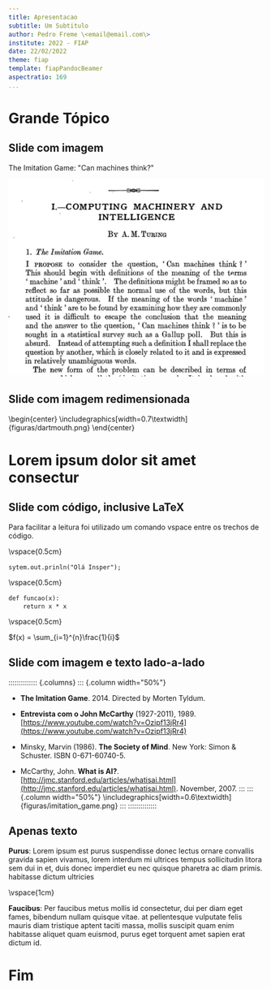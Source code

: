 ```yaml
---
title: Apresentacao
subtitle: Um Subtitulo
author: Pedro Freme \<email@email.com\>
institute: 2022 - FIAP
date: 22/02/2022
theme: fiap
template: fiapPandocBeamer
aspectratio: 169
...
```


# Grande Tópico

## Slide com imagem 

The Imitation Game: "Can machines think?"

![Turing's paper](figuras/turing.jpg)

## Slide com imagem redimensionada 

\begin{center}
\includegraphics[width=0.7\textwidth]{figuras/dartmouth.png}
\end{center}

# Lorem ipsum dolor sit amet consectur

## Slide com código, inclusive LaTeX

Para facilitar a leitura foi utilizado um comando vspace entre os trechos de código.

\vspace{0.5cm}

```{.java}
sytem.out.prinln("Olá Insper");
```

\vspace{0.5cm}

```{.python}
def funcao(x):
    return x * x
```

\vspace{0.5cm}

$f(x) = \sum_{i=1}^{n}\frac{1}{i}$

## Slide com imagem e texto lado-a-lado

:::::::::::::: {.columns}
::: {.column width="50%"}
* **The Imitation Game**. 2014. Directed by Morten Tyldum. 
* **Entrevista com o John McCarthy** (1927-2011), 1989. [https://www.youtube.com/watch?v=Ozipf13jRr4](https://www.youtube.com/watch?v=Ozipf13jRr4)

* Minsky, Marvin (1986). **The Society of Mind**. New York: Simon & Schuster. ISBN 0-671-60740-5.

* McCarthy, John. **What is AI?**. [http://jmc.stanford.edu/articles/whatisai.html](http://jmc.stanford.edu/articles/whatisai.html). November, 2007.
:::
::: {.column width="50%"}
\includegraphics[width=0.6\textwidth]{figuras/imitation_game.png}
:::
::::::::::::::

## Apenas texto

**Purus**: Lorem ipsum est purus suspendisse donec lectus ornare convallis gravida sapien vivamus, lorem interdum mi ultrices tempus sollicitudin litora sem dui in et, duis donec imperdiet eu nec quisque pharetra ac diam primis. habitasse dictum ultricies

  \vspace{1cm}

**Faucibus**: Per faucibus metus mollis id consectetur, dui per diam eget fames, bibendum nullam quisque vitae. at pellentesque vulputate felis mauris diam tristique aptent taciti massa, mollis suscipit quam enim habitasse aliquet quam euismod, purus eget torquent amet sapien erat dictum id. 

# Fim
